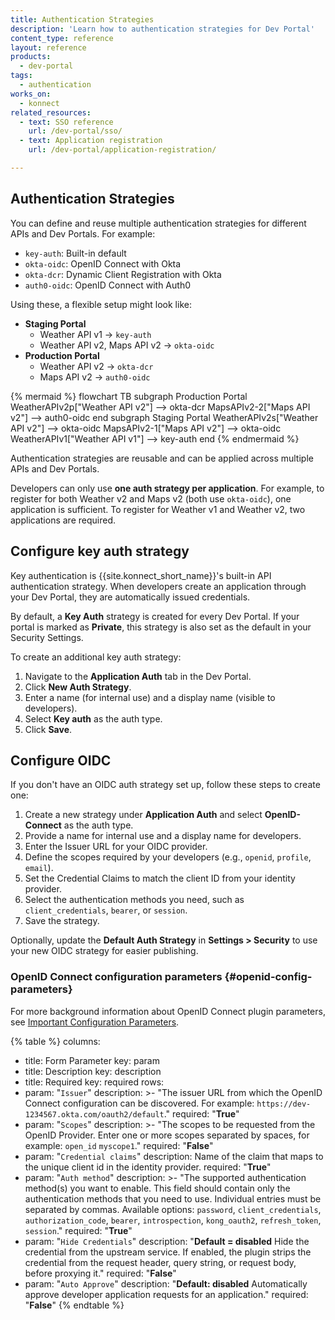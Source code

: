 ```yaml
---
title: Authentication Strategies
description: 'Learn how to authentication strategies for Dev Portal'
content_type: reference
layout: reference
products:
  - dev-portal
tags:
  - authentication
works_on:
  - konnect
related_resources:
  - text: SSO reference
    url: /dev-portal/sso/
  - text: Application registration
    url: /dev-portal/application-registration/

---
```



## Authentication Strategies

You can define and reuse multiple authentication strategies for different APIs and Dev Portals. For example:

* `key-auth`: Built-in default
* `okta-oidc`: OpenID Connect with Okta
* `okta-dcr`: Dynamic Client Registration with Okta
* `auth0-oidc`: OpenID Connect with Auth0

Using these, a flexible setup might look like:

* **Staging Portal**
  * Weather API v1 → `key-auth`
  * Weather API v2, Maps API v2 → `okta-oidc`
* **Production Portal**
  * Weather API v2 → `okta-dcr`
  * Maps API v2 → `auth0-oidc`

{% mermaid %}
flowchart TB
    subgraph Production Portal
    WeatherAPIv2p["Weather API v2"] --> okta-dcr
    MapsAPIv2-2["Maps API v2"] --> auth0-oidc
    end
    subgraph Staging Portal
    WeatherAPIv2s["Weather API v2"] --> okta-oidc
    MapsAPIv2-1["Maps API v2"] --> okta-oidc
    WeatherAPIv1["Weather API v1"] --> key-auth
    end
{% endmermaid %}


Authentication strategies are reusable and can be applied across multiple APIs and Dev Portals.


Developers can only use **one auth strategy per application**. 
For example, to register for both Weather v2 and Maps v2 (both use `okta-oidc`), one application is sufficient. 
To register for Weather v1 and Weather v2, two applications are required.


## Configure key auth strategy

Key authentication is {{site.konnect_short_name}}'s built-in API authentication strategy. When developers create an application through your Dev Portal, they are automatically issued credentials.

By default, a **Key Auth** strategy is created for every Dev Portal. If your portal is marked as **Private**, this strategy is also set as the default in your Security Settings.

To create an additional key auth strategy:

1. Navigate to the **Application Auth** tab in the Dev Portal.
1. Click **New Auth Strategy**.
1. Enter a name (for internal use) and a display name (visible to developers).
1. Select **Key auth** as the auth type.
1. Click **Save**.


## Configure OIDC

If you don't have an OIDC auth strategy set up, follow these steps to create one:

1. Create a new strategy under **Application Auth** and select **OpenID-Connect** as the auth type.
1. Provide a name for internal use and a display name for developers.
1. Enter the Issuer URL for your OIDC provider.
1. Define the scopes required by your developers (e.g., `openid`, `profile`, `email`).
1. Set the Credential Claims to match the client ID from your identity provider.
1. Select the authentication methods you need, such as `client_credentials`, `bearer`, or `session`.
1. Save the strategy.

Optionally, update the **Default Auth Strategy** in **Settings > Security** to use your new OIDC strategy for easier publishing.


### OpenID Connect configuration parameters {#openid-config-parameters}

For more background information about OpenID Connect plugin parameters, see [Important Configuration Parameters](/hub/kong-inc/openid-connect/).

{% table %}
columns:
  - title: Form Parameter
    key: param
  - title: Description
    key: description
  - title: Required
    key: required
rows:
  - param: "`Issuer`"
    description: >-
      "The issuer URL from which the OpenID Connect configuration can be discovered. For example: `https://dev-1234567.okta.com/oauth2/default`."
    required: "**True**"
  - param: "`Scopes`"
    description: >-
      "The scopes to be requested from the OpenID Provider. Enter one or more scopes separated by spaces, for example: `open_id` `myscope1`."
    required: "**False**"
  - param: "`Credential claims`"
    description: Name of the claim that maps to the unique client id in the identity provider.
    required: "**True**"
  - param: "`Auth method`"
    description: >-
      "The supported authentication method(s) you want to enable. This field should contain only the authentication methods that you need to use. Individual entries must be separated by commas. Available options: `password`, `client_credentials`, `authorization_code`, `bearer`, `introspection`, `kong_oauth2`, `refresh_token`, `session`."
    required: "**True**"
  - param: "`Hide Credentials`"
    description:  "**Default = disabled** Hide the credential from the upstream service. If enabled, the plugin strips the credential from the request header, query string, or request body, before proxying it."
    required: "**False**"
  - param: "`Auto Approve`"
    description: "**Default: disabled** Automatically approve developer application requests for an application."
    required: "**False**"
{% endtable %}
